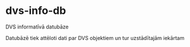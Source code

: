 # dvs-info-db
DVS informatīvā datubāze

Datubāzē tiek attēloti dati par DVS objektiem un tur uzstādītajām iekārtam
